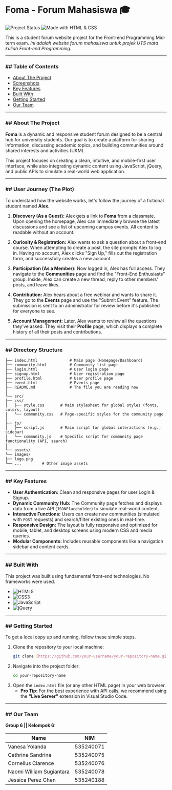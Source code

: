 # Foma - Forum Mahasiswa 🎓
![Project Status](https://img.shields.io/badge/status-in%20progress-yellow)
![Made with HTML & CSS](https://img.shields.io/badge/made%20with-HTML%20%26%20CSS-orange)

This is a student forum website project for the Front-end Programming Mid-term exam.
*Ini adalah website forum mahasiswa untuk projek UTS mata kuliah Front-end Programming.*

---
### ## Table of Contents
* [About The Project](#about-the-project)
* [Screenshots](#screenshots)
* [Key Features](#key-features)
* [Built With](#built-with)
* [Getting Started](#getting-started)
* [Our Team](#our-team)

---
### ## About The Project
**Foma** is a dynamic and responsive student forum designed to be a central hub for university students. Our goal is to create a platform for sharing information, discussing academic topics, and building communities around shared interests and activities (UKM).

This project focuses on creating a clean, intuitive, and mobile-first user interface, while also integrating dynamic content using JavaScript, jQuery, and public APIs to simulate a real-world web application.

---
### ## User Journey (The Plot)
To understand how the website works, let's follow the journey of a fictional student named **Alex**.

1.  **Discovery (As a Guest):** Alex gets a link to **Foma** from a classmate. Upon opening the homepage, Alex can immediately browse the latest discussions and see a list of upcoming campus events. All content is readable without an account.

2.  **Curiosity & Registration:** Alex wants to ask a question about a front-end course. When attempting to create a post, the site prompts Alex to log in. Having no account, Alex clicks "Sign Up," fills out the registration form, and successfully creates a new account.

3.  **Participation (As a Member):** Now logged in, Alex has full access. They navigate to the **Communities** page and find the "Front-End Enthusiasts" group. Inside, Alex can create a new thread, reply to other members' posts, and leave likes.

4.  **Contribution:** Alex hears about a free webinar and wants to share it. They go to the **Events** page and use the "Submit Event" feature. The submission is sent to an administrator for review before it's published for everyone to see.

5.  **Account Management:** Later, Alex wants to review all the questions they've asked. They visit their **Profile** page, which displays a complete history of all their posts and contributions.

---
### ## Directory Structure
```foma-forum-mahasiswa/
├── index.html              # Main page (Homepage/Dashboard)
├── community.html          # Community list page
├── login.html              # User login page
├── signup.html             # User registration page
├── profile.html            # User profile page
├── event.html              # Events page
├── README.md               # The file you are reading now
│
└── src/
├── css/
│   ├── style.css       # Main stylesheet for global styles (fonts, colors, layout)
│   └── community.css   # Page-specific styles for the community page
│
├── js/
│   ├── script.js       # Main script for global interactions (e.g., sidebar)
│   └── community.js    # Specific script for community page functionality (API, search)
│
└── assets/
└── images/
├── logo.png
└── ...         # Other image assets
```
---
### ## Key Features
* **User Authentication:** Clean and responsive pages for user Login & Signup.
* **Dynamic Community Hub:** The Community page fetches and displays data from a live API (`JSONPlaceholder`) to simulate real-world content.
* **Interactive Functions:** Users can create new communities (simulated with `POST` requests) and search/filter existing ones in real-time.
* **Responsive Design:** The layout is fully responsive and optimized for mobile, tablet, and desktop screens using modern CSS and media queries.
* **Modular Components:** Includes reusable components like a navigation sidebar and content cards.

---
### ## Built With
This project was built using fundamental front-end technologies. No frameworks were used.

* ![HTML5](https://img.shields.io/badge/html5-%23E34F26.svg?style=for-the-badge&logo=html5&logoColor=white)
* ![CSS3](https://img.shields.io/badge/css3-%231572B6.svg?style=for-the-badge&logo=css3&logoColor=white)
* ![JavaScript](https://img.shields.io/badge/javascript-%23323330.svg?style=for-the-badge&logo=javascript&logoColor=%23F7DF1E)
* ![jQuery](https://img.shields.io/badge/jquery-%230769AD.svg?style=for-the-badge&logo=jquery&logoColor=white)

---
### ## Getting Started
To get a local copy up and running, follow these simple steps.

1.  Clone the repository to your local machine:
    ```sh
    git clone [https://github.com/your-username/your-repository-name.git](https://github.com/your-username/your-repository-name.git)
    ```
2.  Navigate into the project folder:
    ```sh
    cd your-repository-name
    ```
3.  Open the `index.html` file (or any other HTML page) in your web browser.
    * **Pro Tip:** For the best experience with API calls, we recommend using the **"Live Server"** extension in Visual Studio Code.

---
### ## Our Team
**Group 6 || Kelompok 6:**

| Name                      | NIM       |
| ------------------------- | --------- |
| Vanesa Yolanda            | 535240071 |
| Cathrine Sandrina         | 535240075 |
| Cornelius Clarence        | 535240076 |
| Naomi William Sugiantara  | 535240078 |
| Jessica Perez Chen        | 535240188 |
